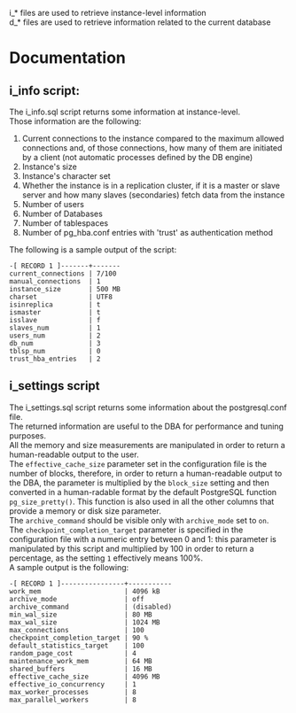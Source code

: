 i_* files are used to retrieve instance-level information  
d_* files are used to retrieve information related to the current database

# Documentation

## i_info script:

The i_info.sql script returns some information at instance-level.  
Those information are the following:  
1. Current connections to the instance compared to the maximum allowed connections and, of those connections, how many of them are initiated by a client (not automatic processes defined by the DB engine)
2. Instance's size
3. Instance's character set
4. Whether the instance is in a replication cluster, if it is a master or slave server and how many slaves (secondaries) fetch data from the instance
5. Number of users
6. Number of Databases
7. Number of tablespaces
8. Number of pg_hba.conf entries with 'trust' as authentication method

The following is a sample output of the script:
~~~~ 
-[ RECORD 1 ]-------+-------
current_connections | 7/100
manual_connections  | 1
instance_size       | 500 MB
charset             | UTF8
isinreplica         | t
ismaster            | t
isslave             | f
slaves_num          | 1
users_num           | 2
db_num              | 3
tblsp_num           | 0
trust_hba_entries   | 2
~~~~

## i_settings script

The i_settings.sql script returns some information about the postgresql.conf file.  
The returned information are useful to the DBA for performance and tuning purposes.  
All the memory and size measurements are manipulated in order to return a human-readable
output to the user.  
The `effective_cache_size` parameter set in the configuration file is the number of blocks,
therefore, in order to return a human-readable output to the DBA, the parameter is multiplied
by the `block_size` setting and then converted in a human-radable format by the default
PostgreSQL function `pg_size_pretty()`. This function is also used in all the other columns
that provide a memory or disk size parameter.  
The `archive_command` should be visible only with `archive_mode` set to `on`.  
The `checkpoint_completion_target` parameter is specified in the configuration file
with a numeric entry between 0 and 1: this parameter is manipulated by this script and
multiplied by 100 in order to return a percentage, as the setting `1` effectively means 100%.  
A sample output is the following:  
~~~~
-[ RECORD 1 ]----------------+-----------
work_mem                     | 4096 kB
archive_mode                 | off
archive_command              | (disabled)
min_wal_size                 | 80 MB
max_wal_size                 | 1024 MB
max_connections              | 100
checkpoint_completion_target | 90 %
default_statistics_target    | 100
random_page_cost             | 4
maintenance_work_mem         | 64 MB
shared_buffers               | 16 MB
effective_cache_size         | 4096 MB
effective_io_concurrency     | 1
max_worker_processes         | 8
max_parallel_workers         | 8

~~~~
